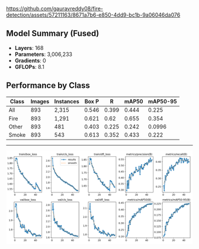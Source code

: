 
https://github.com/gauravreddy08/fire-detection/assets/57211163/8671a7b6-e850-4dd9-bc1b-9a06046da076


## Model Summary (Fused)
- **Layers**: 168
- **Parameters**: 3,006,233
- **Gradients**: 0
- **GFLOPs**: 8.1

## Performance by Class
| Class  | Images | Instances | Box P | R    | mAP50 | mAP50-95 |
|--------|--------|-----------|-------|------|-------|----------|
| All    | 893    | 2,315     | 0.546 | 0.399| 0.444 | 0.225    |
| Fire   | 893    | 1,291     | 0.621 | 0.62 | 0.655 | 0.354    |
| Other  | 893    | 481       | 0.403 | 0.225| 0.242 | 0.0996   |
| Smoke  | 893    | 543       | 0.613 | 0.352| 0.433 | 0.222    |
---
![img](results.png)

